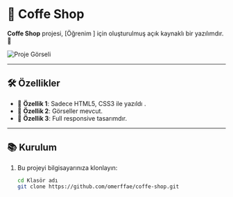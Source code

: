 # 📌 Coffe Shop

**Coffe Shop** projesi, [Öğrenim ] için oluşturulmuş açık kaynaklı bir yazılımdır. 🚀  

![Proje Görseli](coffe-shop-gif.gif)  

---

## 🛠️ Özellikler

- 🔹 **Özellik 1**: Sadece HTML5, CSS3 ile yazıldı .  
- 🔹 **Özellik 2**: Görseller mevcut.  
- 🔹 **Özellik 3**: Full responsive tasarımdır.  

---

## 📚 Kurulum

1. Bu projeyi bilgisayarınıza klonlayın:  
   ```bash
   cd Klasör adı
   git clone https://github.com/omerffae/coffe-shop.git